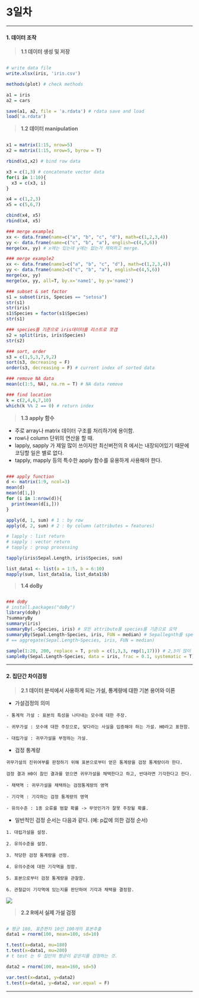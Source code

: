 # 3일차 


-----------------------


#### **1. 데이터 조작**


> **1.1 데이터 생성 및 저장**

```R

# write data file
write.xlsx(iris, 'iris.csv')

methods(plot) # check methods

a1 = iris
a2 = cars

save(a1, a2, file = 'a.rdata') # rdata save and load
load('a.rdata')

```

> **1.2 데이터 manipulation**

```R

x1 = matrix(1:15, nrow=5)
x2 = matrix(1:15, nrow=5, byrow = T)

rbind(x1,x2) # bind row data

x3 = c(1,3) # concatenate vector data
for(i in 1:10){
  x3 = c(x3, i)
}

x4 = c(1,2,3)
x5 = c(5,6,7)

cbind(x4, x5)
rbind(x4, x5)

### merge example1
xx <- data.frame(name=c("a", "b", "c", "d"), math=c(1,2,3,4))
yy <- data.frame(name=c("c", "b", "a"), english=c(4,5,6))
merge(xx, yy) # x에는 있는데 y에는 없는거 제외하고 merge.

### merge example2
xx <- data.frame(name1=c("a", "b", "c", "d"), math=c(1,2,3,4))
yy <- data.frame(name2=c("c", "b", "a"), english=c(4,5,6))
merge(xx, yy)
merge(xx, yy, all=T, by.x='name1', by.y='name2')

### subset & set factor
s1 = subset(iris, Species == "setosa")
str(s1)
str(iris)
s1$Species = factor(s1$Species)
str(s1)

### species를 기준으로 iris데이터를 리스트로 쪼갬
s2 = split(iris, iris$Species)
str(s2)

### sort, order
s3 = c(1,5,3,7,9,2)
sort(s3, decreasing = F)
order(s3, decreasing = F) # current index of sorted data

### remove NA data
mean(c(1:5, NA), na.rm = T) # NA data remove

### find location
k = c(2,4,6,7,10)
which(k %% 2 == 0) # return index

```

> **1.3 apply 함수**

- 주로 array나 matrix 데이터 구조를 처리하기에 용이함.
- row나 column 단위의 연산을 할 때.
- lapply, sapply 가 제일 많이 쓰이지만 최신버전의 R 에서는 내장되어있기 때문에 코딩할 일은 별로 없다.
- tapply, mapply 등의 특수한 apply 함수를 유용하게 사용해야 한다.

```R

### apply function
d <- matrix(1:9, ncol=3)
mean(d)
mean(d[1,])
for (i in 1:nrow(d)){
  print(mean(d[i,]))
}

apply(d, 1, sum) # 1 : by row
apply(d, 2, sum) # 2 : by column (attributes = features)

# lapply : list return
# sapply : vector return
# tapply : group processing

tapply(iris$Sepal.Length, iris$Species, sum)

list_data1 <- list(a = 1:5, b = 6:10)
mapply(sum, list_data1$a, list_data1$b)

```

> **1.4 doBy**


```R

### doBy
# install.packages("doBy")
library(doBy)
?summaryBy
summary(iris)
summaryBy(.~Species, iris) # 모든 attribute를 species를 기준으로 요약
summaryBy(Sepal.Length~Species, iris, FUN = median) # Sepallegnth를 species 기준으로 요약, median func로.
# == aggregate(Sepal.Length~Species, iris, FUN = median)

sample(1:20, 200, replace = T, prob = c(1,3,3, rep(1,17))) # 2,3이 많이 뽑힌다.
sampleBy(Sepal.Length~Species, data = iris, frac = 0.1, systematic = T) # 종 별로 10%씩 샘플링

```

-----------------------


#### **2. 집단간 차이검정**

> **2.1 데이터 분석에서 사용하게 되는 가설, 통계량에 대한 기본 용어와 이론**

- 가설검정의 의미 

```
- 통계적 가설 : 표본의 특성을 나타내는 모수에 대한 주장.

- 귀무가설 : 모수에 대한 주장으로, 맞다라는 사실을 입증해야 하는 가설. H0라고 표현함.

- 대립가설 : 귀무가설을 부정하는 가설.
```

- 검정 통계량

```
귀무가설의 진위여부를 판정하기 위해 표본으로부터 얻은 통계량을 검정 통계량이라 한다.

검정 결과 H0이 참인 결과를 얻으면 귀무가설을 채택한다고 하고, 반대라면 기각한다고 한다.

- 채택역 : 귀무가설을 채택하는 검정통계량의 영역

- 기각역 : 기각하는 검정 통계량의 영역

- 유의수준 : 1종 오류를 범할 확률 -> 무엇인가가 잘못 주장될 확률.
```

- 일반적인 검정 순서는 다음과 같다. (예: p값에 의한 검정 순서)

```
1. 대립가설을 설정.

2. 유의수준을 설정.

3. 적당한 검정 통계량을 선정.

4. 유의수준에 대한 기각역을 정함.

5. 표본으로부터 검정 통계량을 관찰함.

6. 관찰값이 기각역에 있는지를 판단하여 기각과 채택을 결정함.
```

![](https://raw.github.com/yoonkt200/DataScience/master/week2_StatisticAnalysis/week2_images/5.png)

> **2.2 R에서 실제 가설 검정**

```R

# 평균 180, 표준편차 10인 100개의 표본추출
data1 = rnorm(100, mean=180, sd=10)

t.test(x=data1, mu=180)
t.test(x=data1, mu=200)
# t test 는 두 집단의 평균이 같은지를 검정하는 것.

data2 = rnorm(100, mean=160, sd=5)

var.test(x=data1, y=data2)
t.test(x=data1, y=data2, var.equal = F)

```

-----------------------
